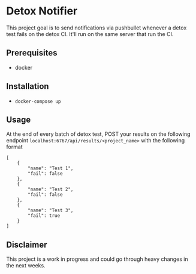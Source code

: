 # Detox Notifier

This project goal is to send notifications via pushbullet whenever a detox test fails on the detox CI. It'll run on the same server that run the CI.

## Prerequisites

* docker

## Installation

* `docker-compose up`

## Usage

At the end of every batch of detox test, POST your results on the following endpoint `localhost:6767/api/results/<project_name>` with the following format
```
[
    {
        "name": "Test 1",
        "fail": false
    },
    {
        "name": "Test 2",
        "fail": false
    },
    {
        "name": "Test 3",
        "fail": true
    }
]
```

## Disclaimer

This project is a work in progress and could go through heavy changes in the next weeks.
